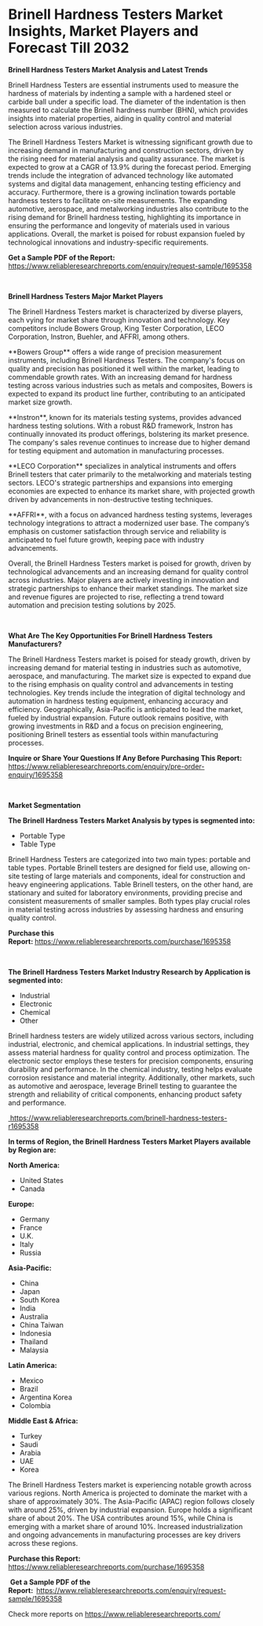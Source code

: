 <p><h1>Brinell Hardness Testers Market Insights, Market Players and Forecast Till 2032</h1></p><p><strong>Brinell Hardness Testers Market Analysis and Latest Trends</strong></p>
<p><p>Brinell Hardness Testers are essential instruments used to measure the hardness of materials by indenting a sample with a hardened steel or carbide ball under a specific load. The diameter of the indentation is then measured to calculate the Brinell hardness number (BHN), which provides insights into material properties, aiding in quality control and material selection across various industries.</p><p>The Brinell Hardness Testers Market is witnessing significant growth due to increasing demand in manufacturing and construction sectors, driven by the rising need for material analysis and quality assurance. The market is expected to grow at a CAGR of 13.9% during the forecast period. Emerging trends include the integration of advanced technology like automated systems and digital data management, enhancing testing efficiency and accuracy. Furthermore, there is a growing inclination towards portable hardness testers to facilitate on-site measurements. The expanding automotive, aerospace, and metalworking industries also contribute to the rising demand for Brinell hardness testing, highlighting its importance in ensuring the performance and longevity of materials used in various applications. Overall, the market is poised for robust expansion fueled by technological innovations and industry-specific requirements.</p></p>
<p><strong>Get a Sample PDF of the Report:&nbsp;</strong> <a href="https://www.reliableresearchreports.com/enquiry/request-sample/1695358?utm_campaign=3253&utm_medium=2&utm_source=Github&utm_content=ia&utm_term=08042025&utm_id=brinell-hardness-testers">https://www.reliableresearchreports.com/enquiry/request-sample/1695358</a></p>
<p>&nbsp;</p>
<p><strong>Brinell Hardness Testers Major Market Players</strong></p>
<p><p>The Brinell Hardness Testers market is characterized by diverse players, each vying for market share through innovation and technology. Key competitors include Bowers Group, King Tester Corporation, LECO Corporation, Instron, Buehler, and AFFRI, among others.</p><p>**Bowers Group** offers a wide range of precision measurement instruments, including Brinell Hardness Testers. The company's focus on quality and precision has positioned it well within the market, leading to commendable growth rates. With an increasing demand for hardness testing across various industries such as metals and composites, Bowers is expected to expand its product line further, contributing to an anticipated market size growth.</p><p>**Instron**, known for its materials testing systems, provides advanced hardness testing solutions. With a robust R&D framework, Instron has continually innovated its product offerings, bolstering its market presence. The company's sales revenue continues to increase due to higher demand for testing equipment and automation in manufacturing processes.</p><p>**LECO Corporation** specializes in analytical instruments and offers Brinell testers that cater primarily to the metalworking and materials testing sectors. LECO's strategic partnerships and expansions into emerging economies are expected to enhance its market share, with projected growth driven by advancements in non-destructive testing techniques.</p><p>**AFFRI**, with a focus on advanced hardness testing systems, leverages technology integrations to attract a modernized user base. The company’s emphasis on customer satisfaction through service and reliability is anticipated to fuel future growth, keeping pace with industry advancements.</p><p>Overall, the Brinell Hardness Testers market is poised for growth, driven by technological advancements and an increasing demand for quality control across industries. Major players are actively investing in innovation and strategic partnerships to enhance their market standings. The market size and revenue figures are projected to rise, reflecting a trend toward automation and precision testing solutions by 2025.</p></p>
<p>&nbsp;</p>
<p><strong>What Are The Key Opportunities For Brinell Hardness Testers Manufacturers?</strong></p>
<p><p>The Brinell Hardness Testers market is poised for steady growth, driven by increasing demand for material testing in industries such as automotive, aerospace, and manufacturing. The market size is expected to expand due to the rising emphasis on quality control and advancements in testing technologies. Key trends include the integration of digital technology and automation in hardness testing equipment, enhancing accuracy and efficiency. Geographically, Asia-Pacific is anticipated to lead the market, fueled by industrial expansion. Future outlook remains positive, with growing investments in R&D and a focus on precision engineering, positioning Brinell testers as essential tools within manufacturing processes.</p></p>
<p><strong>Inquire or Share Your Questions If Any Before Purchasing This Report:</strong> <a href="https://www.reliableresearchreports.com/enquiry/pre-order-enquiry/1695358?utm_campaign=3253&utm_medium=2&utm_source=Github&utm_content=ia&utm_term=08042025&utm_id=brinell-hardness-testers">https://www.reliableresearchreports.com/enquiry/pre-order-enquiry/1695358</a></p>
<p>&nbsp;</p>
<p><strong>Market Segmentation</strong></p>
<p><strong>The Brinell Hardness Testers Market Analysis by types is segmented into:</strong></p>
<p><ul><li>Portable Type</li><li>Table Type</li></ul></p>
<p><p>Brinell Hardness Testers are categorized into two main types: portable and table types. Portable Brinell testers are designed for field use, allowing on-site testing of large materials and components, ideal for construction and heavy engineering applications. Table Brinell testers, on the other hand, are stationary and suited for laboratory environments, providing precise and consistent measurements of smaller samples. Both types play crucial roles in material testing across industries by assessing hardness and ensuring quality control.</p></p>
<p><strong>Purchase this Report:&nbsp;</strong><a href="https://www.reliableresearchreports.com/purchase/1695358?utm_campaign=3253&utm_medium=2&utm_source=Github&utm_content=ia&utm_term=08042025&utm_id=brinell-hardness-testers">https://www.reliableresearchreports.com/purchase/1695358</a></p>
<p>&nbsp;</p>
<p><strong>The Brinell Hardness Testers Market Industry Research by Application is segmented into:</strong></p>
<p><ul><li>Industrial</li><li>Electronic</li><li>Chemical</li><li>Other</li></ul></p>
<p><p>Brinell hardness testers are widely utilized across various sectors, including industrial, electronic, and chemical applications. In industrial settings, they assess material hardness for quality control and process optimization. The electronic sector employs these testers for precision components, ensuring durability and performance. In the chemical industry, testing helps evaluate corrosion resistance and material integrity. Additionally, other markets, such as automotive and aerospace, leverage Brinell testing to guarantee the strength and reliability of critical components, enhancing product safety and performance.</p></p>
<p><a href="https://www.reliableresearchreports.com/brinell-hardness-testers-r1695358?utm_campaign=3253&utm_medium=2&utm_source=Github&utm_content=ia&utm_term=08042025&utm_id=brinell-hardness-testers">&nbsp;https://www.reliableresearchreports.com/brinell-hardness-testers-r1695358</a></p>
<p><strong>In terms of Region, the Brinell Hardness Testers Market Players available by Region are:</strong></p>
<p>
    <p> <strong> North America: </strong>
        <ul>
            <li>United States</li>
            <li>Canada</li>
        </ul>
        </p> 
    <p> <strong> Europe: </strong>
        <ul>
            <li>Germany</li>
            <li>France</li>
            <li>U.K.</li>
            <li>Italy</li>
            <li>Russia</li>
        </ul>
        </p> 
    <p> <strong> Asia-Pacific: </strong>
        <ul>
            <li>China</li>
            <li>Japan</li>
            <li>South Korea</li>
            <li>India</li>
            <li>Australia</li>
            <li>China Taiwan</li>
            <li>Indonesia</li>
            <li>Thailand</li>
            <li>Malaysia</li>
        </ul>
        </p> 
    <p> <strong> Latin America: </strong>
        <ul>
            <li>Mexico</li>
            <li>Brazil</li>
            <li>Argentina Korea</li>
            <li>Colombia</li>
        </ul>
        </p> 
    <p> <strong> Middle East & Africa: </strong>
        <ul>
            <li>Turkey</li>
            <li>Saudi</li>
            <li>Arabia</li>
            <li>UAE</li>
            <li>Korea</li>
        </ul>
    </p>
    </p>
<p><p>The Brinell Hardness Testers market is experiencing notable growth across various regions. North America is projected to dominate the market with a share of approximately 30%. The Asia-Pacific (APAC) region follows closely with around 25%, driven by industrial expansion. Europe holds a significant share of about 20%. The USA contributes around 15%, while China is emerging with a market share of around 10%. Increased industrialization and ongoing advancements in manufacturing processes are key drivers across these regions.</p></p>
<p><strong>Purchase this Report: </strong><a href="https://www.reliableresearchreports.com/purchase/1695358?utm_campaign=3253&utm_medium=2&utm_source=Github&utm_content=ia&utm_term=08042025&utm_id=brinell-hardness-testers">https://www.reliableresearchreports.com/purchase/1695358</a></p>
<p>&nbsp;<strong>Get a Sample PDF of the Report:&nbsp;&nbsp;</strong><a href="https://www.reliableresearchreports.com/enquiry/request-sample/1695358?utm_campaign=3253&utm_medium=2&utm_source=Github&utm_content=ia&utm_term=08042025&utm_id=brinell-hardness-testers">https://www.reliableresearchreports.com/enquiry/request-sample/1695358</a></p>
<p><strong></strong></p>
<p>Check more reports on <a href="https://www.reliableresearchreports.com/?utm_campaign=3253&utm_medium=2&utm_source=Github&utm_content=ia&utm_term=08042025&utm_id=brinell-hardness-testers">https://www.reliableresearchreports.com/</a></p>